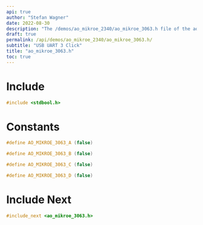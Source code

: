 ```yaml
---
api: true
author: "Stefan Wagner"
date: 2022-08-30
description: "The /demos/ao_mikroe_2340/ao_mikroe_3063.h file of the ao real-time operating system."
draft: true
permalink: /api/demos/ao_mikroe_2340/ao_mikroe_3063.h/
subtitle: "USB UART 3 Click"
title: "ao_mikroe_3063.h"
toc: true
---
```


# Include

```c
#include <stdbool.h>
```

# Constants

```c
#define AO_MIKROE_3063_A (false)
```

```c
#define AO_MIKROE_3063_B (false)
```

```c
#define AO_MIKROE_3063_C (false)
```

```c
#define AO_MIKROE_3063_D (false)
```

# Include Next

```c
#include_next <ao_mikroe_3063.h>
```
